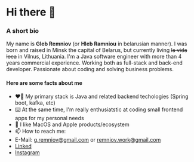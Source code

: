 # Hi there 👋
### A short bio
My name is **Gleb Remniov** (or **Hleb Ramniou** in belarusian manner).
I was born and raised in Minsk the capital of Belarus, but currently living ~~la vida loca~~ in Vilnus, Lithuania.
I'm a Java software engineer with more than 4 years commercial experience. Working both as full-stack and back-end developer. Passionate about coding and solving business problems.

#### Here are some facts about me
- ❤️‍🔥 My primary stack is Java and related backend techologies (Spring boot, kafka, etc)
- ⌨️ At the same time, I'm really enthusiatstic at coding small frontend apps for my personal needs
- 🍎 I like MacOS and Apple products/ecosystem
- 📫 How to reach me:
- E-Mail: [g.remniov@gmail.com](mailto:g.remniov@gmail.com) or [remniov.work@gmail.com](mailto:remniov.work@gmail.com)
- [Linked](https://www.linkedin.com/in/glebremniov/)
- [Instagram](https://www.instagram.com/glebremniov/)
